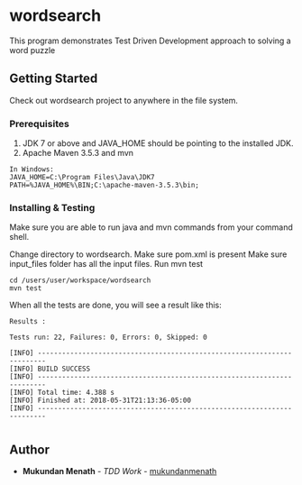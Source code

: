 # wordsearch

This program demonstrates Test Driven Development approach to solving a word puzzle

## Getting Started

Check out wordsearch project to anywhere in the file system.

### Prerequisites

1. JDK 7 or above and JAVA_HOME should be pointing to the installed JDK.
2. Apache Maven 3.5.3 and mvn

```
In Windows:
JAVA_HOME=C:\Program Files\Java\JDK7
PATH=%JAVA_HOME%\BIN;C:\apache-maven-3.5.3\bin;
```

### Installing & Testing

Make sure you are able to run java and mvn commands from your command shell.

Change directory to wordsearch.
Make sure pom.xml is present
Make sure input_files folder has all the input files.
Run mvn test

```
cd /users/user/workspace/wordsearch
mvn test
```

When all the tests are done, you will see a result like this:
```
Results :

Tests run: 22, Failures: 0, Errors: 0, Skipped: 0

[INFO] ------------------------------------------------------------------------
[INFO] BUILD SUCCESS
[INFO] ------------------------------------------------------------------------
[INFO] Total time: 4.388 s
[INFO] Finished at: 2018-05-31T21:13:36-05:00
[INFO] ------------------------------------------------------------------------
```
#
## Author

* **Mukundan Menath** - *TDD Work* - [mukundanmenath](https://github.com/mukundanmenath)

